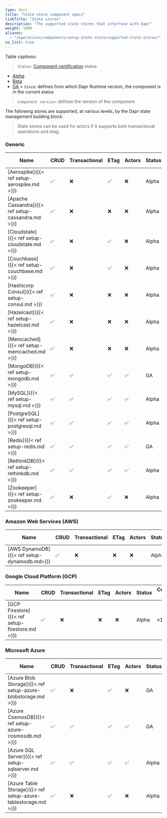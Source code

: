 ```yaml
---
type: docs
title: "State store component specs"
linkTitle: "State stores"
description: "The supported state stores that interface with Dapr"
weight: 1000
aliases:
  - "/operations/components/setup-state-store/supported-state-stores/"
no_list: true
---
```


Table captions:

> `Status`: [Component certification]({{X39X}}) status
  - [Alpha]({{X28X}})
  - [Beta]({{X30X}})
  - [GA]({{X32X}}) > `Since`: defines from which Dapr Runtime version, the component is in the current status

> `Component version`: defines the version of the component


The following stores are supported, at various levels, by the Dapr state management building block:

> State stores can be used for actors if it supports both transactional operations and etag.

### Generic

| Name                                               | CRUD | Transactional | ETag | Actors | Status | Component version | Since |
| -------------------------------------------------- | ---- | ------------- | ---- | ------ | ------ | ----------------- | ----- |
| [Aerospike]({{< ref setup-aerospike.md >}})        | ✅    | ❌             | ✅    | ❌      | Alpha  | v1                | 1.0   |
| [Apache Cassandra]({{< ref setup-cassandra.md >}}) | ✅    | ❌             | ❌    | ❌      | Alpha  | v1                | 1.0   |
| [Cloudstate]({{< ref setup-cloudstate.md >}})      | ✅    | ❌             | ✅    | ❌      | Alpha  | v1                | 1.0   |
| [Couchbase]({{< ref setup-couchbase.md >}})        | ✅    | ❌             | ✅    | ❌      | Alpha  | v1                | 1.0   |
| [Hashicorp Consul]({{< ref setup-consul.md >}})    | ✅    | ❌             | ❌    | ❌      | Alpha  | v1                | 1.0   |
| [Hazelcast]({{< ref setup-hazelcast.md >}})        | ✅    | ❌             | ❌    | ❌      | Alpha  | v1                | 1.0   |
| [Memcached]({{< ref setup-memcached.md >}})        | ✅    | ❌             | ❌    | ❌      | Alpha  | v1                | 1.0   |
| [MongoDB]({{< ref setup-mongodb.md >}})            | ✅    | ✅             | ✅    | ✅      | GA     | v1                | 1.0   |
| [MySQL]({{< ref setup-mysql.md >}})                | ✅    | ✅             | ✅    | ✅      | Alpha  | v1                | 1.0   |
| [PostgreSQL]({{< ref setup-postgresql.md >}})      | ✅    | ✅             | ✅    | ✅      | Alpha  | v1                | 1.0   |
| [Redis]({{< ref setup-redis.md >}})                | ✅    | ✅             | ✅    | ✅      | GA     | v1                | 1.0   |
| [RethinkDB]({{< ref setup-rethinkdb.md >}})        | ✅    | ✅             | ✅    | ✅      | Alpha  | v1                | 1.0   |
| [Zookeeper]({{< ref setup-zookeeper.md >}})        | ✅    | ❌             | ✅    | ❌      | Alpha  | v1                | 1.0   |


### Amazon Web Services (AWS)
| Name                                         | CRUD | Transactional | ETag | Actors | Status | Component version | Since |
| -------------------------------------------- | ---- | ------------- | ---- | ------ | ------ | ----------------- | ----- |
| [AWS DynamoDB]({{< ref setup-dynamodb.md>}}) | ✅    | ❌             | ❌    | ❌      | Alpha  | v1                | 1.0   |

### Google Cloud Platform (GCP)
| Name                                            | CRUD | Transactional | ETag | Actors | Status | Component version | Since |
| ----------------------------------------------- | ---- | ------------- | ---- | ------ | ------ | ----------------- | ----- |
| [GCP Firestore]({{< ref setup-firestore.md >}}) | ✅    | ❌             | ❌    | ❌      | Alpha  | v1                | 1.0   |

### Microsoft Azure

| Name                                                           | CRUD | Transactional | ETag | Actors | Status | Component version | Since |
| -------------------------------------------------------------- | ---- | ------------- | ---- | ------ | ------ | ----------------- | ----- |
| [Azure Blob Storage]({{< ref setup-azure-blobstorage.md >}})   | ✅    | ❌             | ✅    | ❌      | GA     | v1                | 1.0   |
| [Azure CosmosDB]({{< ref setup-azure-cosmosdb.md >}})          | ✅    | ✅             | ✅    | ✅      | GA     | v1                | 1.0   |
| [Azure SQL Server]({{< ref setup-sqlserver.md >}})             | ✅    | ✅             | ✅    | ✅      | Alpha  | v1                | 1.0   |
| [Azure Table Storage]({{< ref setup-azure-tablestorage.md >}}) | ✅    | ❌             | ✅    | ❌      | Alpha  | v1                | 1.0   |
